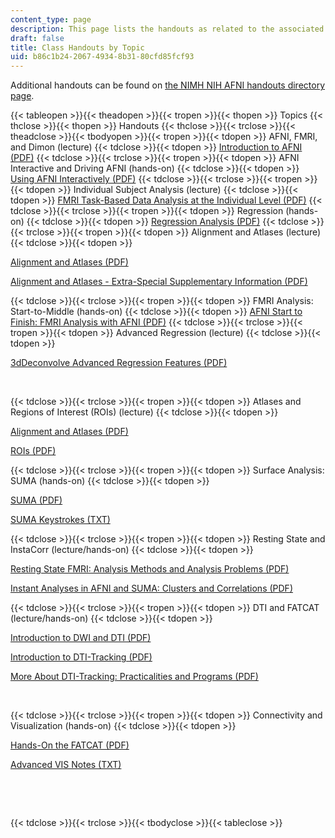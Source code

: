 ```yaml
---
content_type: page
description: This page lists the handouts as related to the associated training topics.
draft: false
title: Class Handouts by Topic
uid: b86c1b24-2067-4934-8b31-80cfd85fcf93
---
```

Additional handouts can be found on [the NIMH NIH AFNI handouts directory page](https://afni.nimh.nih.gov/pub/dist/edu/latest/afni_handouts/).

{{< tableopen >}}{{< theadopen >}}{{< tropen >}}{{< thopen >}}
Topics
{{< thclose >}}{{< thopen >}}
Handouts
{{< thclose >}}{{< trclose >}}{{< theadclose >}}{{< tbodyopen >}}{{< tropen >}}{{< tdopen >}}
AFNI, FMRI, and Dimon (lecture)
{{< tdclose >}}{{< tdopen >}}
[Introduction to AFNI (PDF)](https://afni.nimh.nih.gov/pub/dist/edu/latest/afni_handouts/afni01_intro.pdf)
{{< tdclose >}}{{< trclose >}}{{< tropen >}}{{< tdopen >}}
AFNI Interactive and Driving AFNI (hands-on)
{{< tdclose >}}{{< tdopen >}}
[Using AFNI Interactively (PDF)](https://afni.nimh.nih.gov/pub/dist/edu/latest/afni_handouts/afni03_interactive.pdf)
{{< tdclose >}}{{< trclose >}}{{< tropen >}}{{< tdopen >}}
Individual Subject Analysis (lecture)
{{< tdclose >}}{{< tdopen >}}
[FMRI Task-Based Data Analysis at the Individual Level (PDF)](https://afni.nimh.nih.gov/pub/dist/edu/latest/afni_handouts/afni22_indiana.pdf)
{{< tdclose >}}{{< trclose >}}{{< tropen >}}{{< tdopen >}}
Regression (hands-on)
{{< tdclose >}}{{< tdopen >}}
[Regression Analysis (PDF)](https://afni.nimh.nih.gov/pub/dist/edu/latest/afni_handouts/afni05_regression.pdf)
{{< tdclose >}}{{< trclose >}}{{< tropen >}}{{< tdopen >}}
Alignment and Atlases (lecture)
{{< tdclose >}}{{< tdopen >}}

[Alignment and Atlases (PDF)](https://afni.nimh.nih.gov/pub/dist/edu/latest/afni_handouts/afni10_volreg_talairach.pdf)

[Alignment and Atlases - Extra-Special Supplementary Information (PDF)](https://afni.nimh.nih.gov/pub/dist/edu/latest/afni_handouts/afni10_volreg_talairach_extras.pdf) 

{{< tdclose >}}{{< trclose >}}{{< tropen >}}{{< tdopen >}}
FMRI Analysis: Start-to-Middle (hands-on)
{{< tdclose >}}{{< tdopen >}}
[AFNI Start to Finish: FMRI Analysis with AFNI (PDF)](https://afni.nimh.nih.gov/pub/dist/edu/latest/afni_handouts/afni16_start_to_finish.pdf)
{{< tdclose >}}{{< trclose >}}{{< tropen >}}{{< tdopen >}}
Advanced Regression (lecture)
{{< tdclose >}}{{< tdopen >}}

[3dDeconvolve Advanced Regression Features (PDF)](https://afni.nimh.nih.gov/pub/dist/edu/latest/afni_handouts/afni07_advanced.pdf)

 

{{< tdclose >}}{{< trclose >}}{{< tropen >}}{{< tdopen >}}
Atlases and Regions of Interest (ROIs) (lecture)
{{< tdclose >}}{{< tdopen >}}

[Alignment and Atlases (PDF)](https://afni.nimh.nih.gov/pub/dist/edu/latest/afni_handouts/afni10_volreg_talairach.pdf)

[ROIs (PDF)](https://afni.nimh.nih.gov/pub/dist/edu/latest/afni_handouts/afni11_roi.pdf)

{{< tdclose >}}{{< trclose >}}{{< tropen >}}{{< tdopen >}}
Surface Analysis: SUMA (hands-on)
{{< tdclose >}}{{< tdopen >}}

[SUMA (PDF)](https://afni.nimh.nih.gov/pub/dist/edu/latest/afni_handouts/suma.pdf)

[SUMA Keystrokes (TXT)](https://afni.nimh.nih.gov/pub/dist/edu/latest/afni_handouts/suma_keystrokes.txt)

{{< tdclose >}}{{< trclose >}}{{< tropen >}}{{< tdopen >}}
Resting State and InstaCorr (lecture/hands-on)
{{< tdclose >}}{{< tdopen >}}

[Resting State FMRI: Analysis Methods and Analysis Problems (PDF)](https://afni.nimh.nih.gov/pub/dist/edu/latest/afni_handouts/afni23_restingstate.pdf)

[Instant Analyses in AFNI and SUMA: Clusters and Correlations (PDF)](https://afni.nimh.nih.gov/pub/dist/edu/latest/afni_handouts/afni20_instastuff.pdf)

{{< tdclose >}}{{< trclose >}}{{< tropen >}}{{< tdopen >}}
DTI and FATCAT (lecture/hands-on)
{{< tdclose >}}{{< tdopen >}}

[Introduction to DWI and DTI (PDF)](https://afni.nimh.nih.gov/pub/dist/edu/latest/afni_handouts/FATCAT_01_background_dti.pdf)

[Introduction to DTI-Tracking (PDF)](https://afni.nimh.nih.gov/pub/dist/edu/latest/afni_handouts/FATCAT_02_dti_tracking_intro.pdf)

[More About DTI-Tracking: Practicalities and Programs (PDF)](https://afni.nimh.nih.gov/pub/dist/edu/latest/afni_handouts/FATCAT_03_dti_tracking_funcs.pdf)

 

{{< tdclose >}}{{< trclose >}}{{< tropen >}}{{< tdopen >}}
Connectivity and Visualization (hands-on)
{{< tdclose >}}{{< tdopen >}}

[Hands-On the FATCAT (PDF)](https://afni.nimh.nih.gov/pub/dist/edu/latest/afni_handouts/FATCAT_HO.pdf)

[Advanced VIS Notes (TXT)](https://afni.nimh.nih.gov/pub/dist/edu/latest/afni_handouts/advanced_vis_notes.txt)

 

 

{{< tdclose >}}{{< trclose >}}{{< tbodyclose >}}{{< tableclose >}}